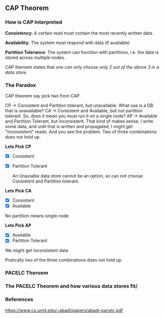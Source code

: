 ## CAP Theorem


### How is CAP Interpreted

**Consistency**: A certain read must contain the most recently written data.

**Availability**: The system must respond with data (if available)

**Partition Tolerance**: The system can function with partitions, i.e. the data is stored across multiple nodes.

CAP theroem states that _one can only choose only 2 out of the above 3 in a data store._


### The Paradox
CAP theorem say pick two from CAP


CP -> Consistent and Partition tolerant, but unavailable. What use is a DB that is unavailable?
CA -> Consistent and Available, but not partition tolerant. So, does it mean you must run it on a single node?
AP -> Available and Partition Tolerant, but inconsistent. That kind of makes sense, I write some data, and until that is written and propagated, I might get "inconsistent" reads.
And you see the problem. Two of three combinations does not hold up.

**Lets Pick CP**
- [x] Consistent
- [x] Partition Tolerant

  An Unavialbe data store cannot be an option, so can not choose Consistent and Partition tolerant.
 
 **Lets Pick CA**
- [x] Consistent
- [x] Available

No partition means single node 


**Lets Pick AP**
- [x] Available
- [x] Partition Tolerant

We might get inconsistent data

Pratically two of the three combinations does not hold up.


### PACELC Theroem


### The PACELC Theorem and how various data stores fit/

### References

https://www.cs.umd.edu/~abadi/papers/abadi-pacelc.pdf
